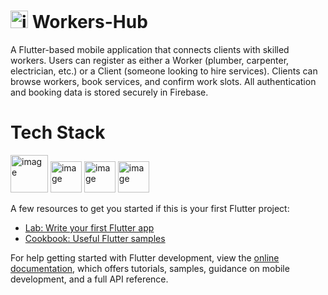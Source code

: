 # <img width="28" height="28" alt="image" src="https://github.com/user-attachments/assets/4db6ed82-8867-4f93-af6d-650e4a9e359a" /> Workers-Hub


A Flutter-based mobile application that connects clients with skilled workers. Users can register as either a Worker (plumber, carpenter, electrician, etc.) or a Client (someone looking to hire services). Clients can browse workers, book services, and confirm work slots. All authentication and booking data is stored securely in Firebase.
# Tech Stack
<img width="60" height="60" alt="image" src="https://github.com/user-attachments/assets/cd62a1c6-6dcc-4178-96e3-a72ed46db1e9" />
<img width="50" height="50" alt="image" src="https://github.com/user-attachments/assets/b9a3a5e4-2563-49eb-998c-e55b9d6fa94c" />
<img width="50" height="50" alt="image" src="https://github.com/user-attachments/assets/fbfec83d-54e0-414e-b917-4ed5b83835be" />
<img width="50" height="50" alt="image" src="https://github.com/user-attachments/assets/116fefd0-019b-4c03-9c07-bf42b4e159c0" />



A few resources to get you started if this is your first Flutter project:

- [Lab: Write your first Flutter app](https://docs.flutter.dev/get-started/codelab)
- [Cookbook: Useful Flutter samples](https://docs.flutter.dev/cookbook)

For help getting started with Flutter development, view the
[online documentation](https://docs.flutter.dev/), which offers tutorials,
samples, guidance on mobile development, and a full API reference.

